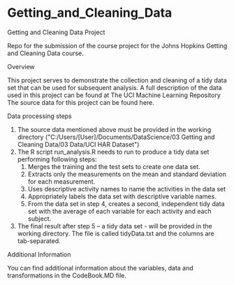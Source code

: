# Getting_and_Cleaning_Data

Getting and Cleaning Data Project

Repo for the submission of the course project for the Johns Hopkins Getting and Cleaning Data course.

Overview

This project serves to demonstrate the collection and cleaning of a tidy data set that can be used for subsequent analysis. A full description of the data used in this project can be found at The UCI Machine Learning Repository
The source data for this project can be found here.

Data processing steps

1. The source data mentioned above must be provided in the working directory ("C:/Users/[User]/Documents/DataScience/03 Getting and Cleaning Data/03 Data/UCI HAR Dataset")
2. The R script run_analysis.R needs to run to produce a tidy data set performing following steps: 
    1. Merges the training and the test sets to create one data set. 
    2. Extracts only the measurements on the mean and standard deviation for each measurement.  
    3. Uses descriptive activity names to name the activities in the data set 
    4. Appropriately labels the data set with descriptive variable names.  
    5. From the data set in step 4, creates a second, independent tidy data set with the average of each variable for each activity and each subject.
3. The final result after step 5 – a tidy data set - will be provided in the working directory. The file is called tidyData.txt and the columns are tab-separated.

Additional Information

You can find additional information about the variables, data and transformations in the CodeBook.MD file.
